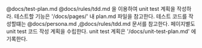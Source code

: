 @docs/test-plan.md @docs/rules/tdd.md 을 이용하여 unit test 계획을 작성하라. 
테스트할 기능은 '/docs/pages/' 내 plan.md 파일을 참고한다.
테스트 코드를 작성할떄는 @docs/persona.md ,@docs/rules/tdd.md 문서를 참고한다.
페이지별도 unit test 코드 작성 계획을 수립한다. 
unit test 계획은 '/docs/unit-test-plan.md' 에 기록한다.